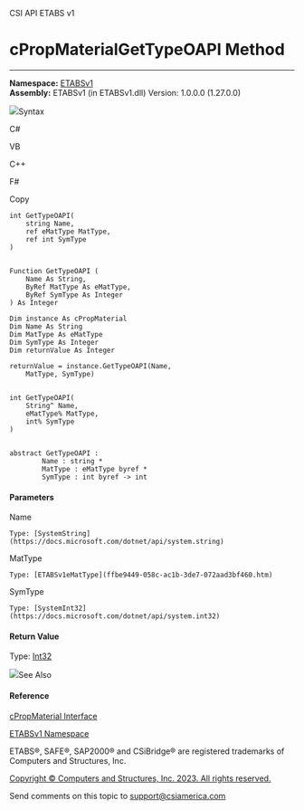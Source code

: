 ﻿

CSI API ETABS v1

# cPropMaterialGetTypeOAPI Method  
  
---  
  
**Namespace:** [ETABSv1](2780f1b8-2033-5289-2298-1cdb2a7508d9.htm)  
**Assembly:** ETABSv1 (in ETABSv1.dll) Version: 1.0.0.0 (1.27.0.0)

![](../icons/SectionExpanded.png)Syntax

C#

VB

C++

F#

Copy

    
    
    int GetTypeOAPI(
    	string Name,
    	ref eMatType MatType,
    	ref int SymType
    )
    
    
    Function GetTypeOAPI ( 
    	Name As String,
    	ByRef MatType As eMatType,
    	ByRef SymType As Integer
    ) As Integer
    
    Dim instance As cPropMaterial
    Dim Name As String
    Dim MatType As eMatType
    Dim SymType As Integer
    Dim returnValue As Integer
    
    returnValue = instance.GetTypeOAPI(Name, 
    	MatType, SymType)
    
    
    int GetTypeOAPI(
    	String^ Name, 
    	eMatType% MatType, 
    	int% SymType
    )
    
    
    abstract GetTypeOAPI : 
            Name : string * 
            MatType : eMatType byref * 
            SymType : int byref -> int 
    

#### Parameters

Name

    Type: [SystemString](https://docs.microsoft.com/dotnet/api/system.string)  

MatType

    Type: [ETABSv1eMatType](ffbe9449-058c-ac1b-3de7-072aad3bf460.htm)  

SymType

    Type: [SystemInt32](https://docs.microsoft.com/dotnet/api/system.int32)  

#### Return Value

Type: [Int32](https://docs.microsoft.com/dotnet/api/system.int32)

![](../icons/SectionExpanded.png)See Also

#### Reference

[cPropMaterial Interface](9c207615-6f75-9e34-741c-041d0b2ac537.htm)

[ETABSv1 Namespace](2780f1b8-2033-5289-2298-1cdb2a7508d9.htm)

ETABS®, SAFE®, SAP2000® and CSiBridge® are registered trademarks of Computers
and Structures, Inc.  

[Copyright © Computers and Structures, Inc. 2023. All rights
reserved.](http://www.csiamerica.com)

Send comments on this topic to
[support@csiamerica.com](mailto:support%40csiamerica.com?Subject=CSI%20API%20ETABS%20v1)

